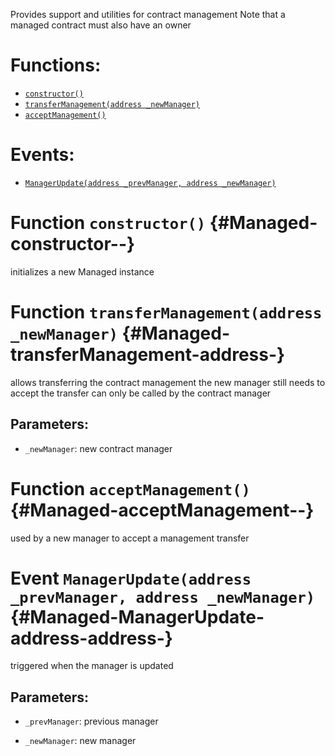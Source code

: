 Provides support and utilities for contract management
Note that a managed contract must also have an owner

# Functions:
- [`constructor()`](#Managed-constructor--)
- [`transferManagement(address _newManager)`](#Managed-transferManagement-address-)
- [`acceptManagement()`](#Managed-acceptManagement--)

# Events:
- [`ManagerUpdate(address _prevManager, address _newManager)`](#Managed-ManagerUpdate-address-address-)

# Function `constructor()` {#Managed-constructor--}
initializes a new Managed instance
# Function `transferManagement(address _newManager)` {#Managed-transferManagement-address-}
allows transferring the contract management
the new manager still needs to accept the transfer
can only be called by the contract manager

## Parameters:
- `_newManager`:    new contract manager
# Function `acceptManagement()` {#Managed-acceptManagement--}
used by a new manager to accept a management transfer

# Event `ManagerUpdate(address _prevManager, address _newManager)` {#Managed-ManagerUpdate-address-address-}
triggered when the manager is updated

## Parameters:
- `_prevManager`: previous manager

- `_newManager`:  new manager
